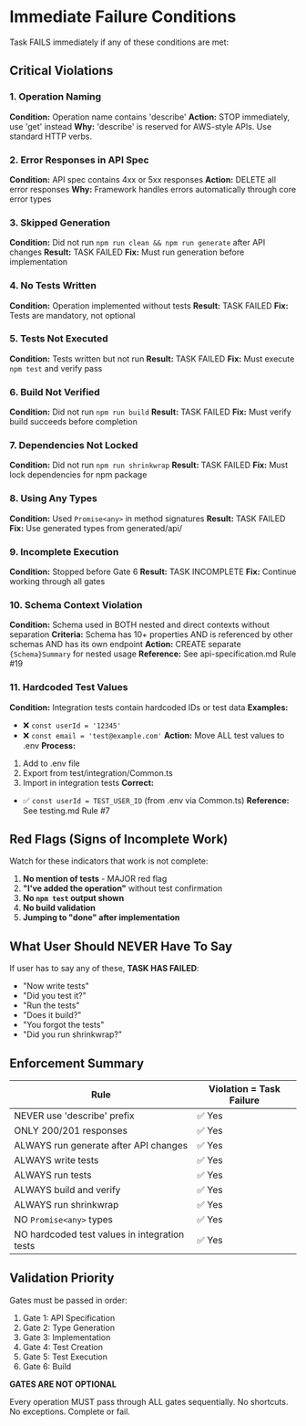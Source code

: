 # Immediate Failure Conditions

Task FAILS immediately if any of these conditions are met:

## Critical Violations

### 1. Operation Naming
**Condition:** Operation name contains 'describe'
**Action:** STOP immediately, use 'get' instead
**Why:** 'describe' is reserved for AWS-style APIs. Use standard HTTP verbs.

### 2. Error Responses in API Spec
**Condition:** API spec contains 4xx or 5xx responses
**Action:** DELETE all error responses
**Why:** Framework handles errors automatically through core error types

### 3. Skipped Generation
**Condition:** Did not run `npm run clean && npm run generate` after API changes
**Result:** TASK FAILED
**Fix:** Must run generation before implementation

### 4. No Tests Written
**Condition:** Operation implemented without tests
**Result:** TASK FAILED
**Fix:** Tests are mandatory, not optional

### 5. Tests Not Executed
**Condition:** Tests written but not run
**Result:** TASK FAILED
**Fix:** Must execute `npm test` and verify pass

### 6. Build Not Verified
**Condition:** Did not run `npm run build`
**Result:** TASK FAILED
**Fix:** Must verify build succeeds before completion

### 7. Dependencies Not Locked
**Condition:** Did not run `npm run shrinkwrap`
**Result:** TASK FAILED
**Fix:** Must lock dependencies for npm package

### 8. Using Any Types
**Condition:** Used `Promise<any>` in method signatures
**Result:** TASK FAILED
**Fix:** Use generated types from generated/api/

### 9. Incomplete Execution
**Condition:** Stopped before Gate 6
**Result:** TASK INCOMPLETE
**Fix:** Continue working through all gates

### 10. Schema Context Violation
**Condition:** Schema used in BOTH nested and direct contexts without separation
**Criteria:** Schema has 10+ properties AND is referenced by other schemas AND has its own endpoint
**Action:** CREATE separate `{Schema}Summary` for nested usage
**Reference:** See api-specification.md Rule #19

### 11. Hardcoded Test Values
**Condition:** Integration tests contain hardcoded IDs or test data
**Examples:**
- ❌ `const userId = '12345'`
- ❌ `const email = 'test@example.com'`
**Action:** Move ALL test values to .env
**Process:**
1. Add to .env file
2. Export from test/integration/Common.ts
3. Import in integration tests
**Correct:**
- ✅ `const userId = TEST_USER_ID` (from .env via Common.ts)
**Reference:** See testing.md Rule #7

## Red Flags (Signs of Incomplete Work)

Watch for these indicators that work is not complete:

1. **No mention of tests** - MAJOR red flag
2. **"I've added the operation"** without test confirmation
3. **No `npm test` output shown**
4. **No build validation**
5. **Jumping to "done" after implementation**

## What User Should NEVER Have To Say

If user has to say any of these, **TASK HAS FAILED**:

- "Now write tests"
- "Did you test it?"
- "Run the tests"
- "Does it build?"
- "You forgot the tests"
- "Did you run shrinkwrap?"

## Enforcement Summary

| Rule | Violation = Task Failure |
|------|--------------------------|
| NEVER use 'describe' prefix | ✅ Yes |
| ONLY 200/201 responses | ✅ Yes |
| ALWAYS run generate after API changes | ✅ Yes |
| ALWAYS write tests | ✅ Yes |
| ALWAYS run tests | ✅ Yes |
| ALWAYS build and verify | ✅ Yes |
| ALWAYS run shrinkwrap | ✅ Yes |
| NO `Promise<any>` types | ✅ Yes |
| NO hardcoded test values in integration tests | ✅ Yes |

## Validation Priority

Gates must be passed in order:
1. Gate 1: API Specification
2. Gate 2: Type Generation
3. Gate 3: Implementation
4. Gate 4: Test Creation
5. Gate 5: Test Execution
6. Gate 6: Build

**GATES ARE NOT OPTIONAL**

Every operation MUST pass through ALL gates sequentially.
No shortcuts. No exceptions. Complete or fail.
